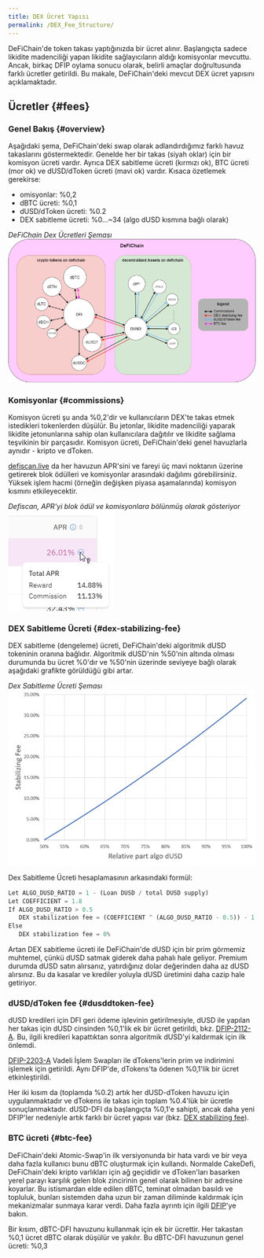 ```yaml
---
title: DEX Ücret Yapısı
permalink: /DEX_Fee_Structure/
---
```


DeFiChain'de token takası yaptığınızda bir ücret alınır. Başlangıçta sadece likidite madenciliği yapan likidite sağlayıcıların aldığı komisyonlar mevcuttu. Ancak, birkaç DFIP oylama sonucu olarak, belirli amaçlar doğrultusunda farklı ücretler getirildi. Bu makale, DeFiChain'deki mevcut DEX ücret yapısını açıklamaktadır.

## Ücretler {#fees}

### Genel Bakış {#overview}

Aşağıdaki şema, DeFiChain'deki swap olarak adlandırdığımız farklı havuz takaslarını göstermektedir. Genelde her bir takas (siyah oklar) için bir komisyon ücreti vardır. Ayrıca DEX sabitleme ücreti (kırmızı ok), BTC ücreti (mor ok) ve dUSD/dToken ücreti (mavi ok) vardır. Kısaca özetlemek gerekirse:

- omisyonlar: %0,2
- dBTC ücreti: %0,1
- dUSD/dToken ücreti: %0.2
- DEX sabitleme ücreti: %0...~34 (algo dUSD kısmına bağlı olarak)

*DeFiChain Dex Ücretleri Şeması*  
![DeFiChain Dex Ücretleri Şeması](./../media/DefiChainDEXFees.png)

### Komisyonlar {#commissions}

Komisyon ücreti şu anda %0,2'dir ve kullanıcıların DEX'te takas etmek istedikleri tokenlerden düşülür. Bu jetonlar, likidite madenciliği yaparak likidite jetonunlarına sahip olan kullanıcılara dağıtılır ve likidite sağlama teşvikinin bir parçasıdır. Komisyon ücreti, DeFiChain'deki genel havuzlarla aynıdır - kripto ve dToken.

[defiscan.live](https://defiscan.live/dex) da her havuzun APR'sini ve fareyi üç mavi noktanın üzerine getirerek blok ödülleri ve komisyonlar arasındaki dağılımı görebilirsiniz. Yüksek işlem hacmi (örneğin değişken piyasa aşamalarında) komisyon kısmını etkileyecektir.

*Defiscan, APR'yi blok ödül ve komisyonlara bölünmüş olarak gösteriyor*  
![Defiscan, APR'yi blok ödül ve komisyonlara bölünmüş olarak gösteriyor](./../media/Defiscan_APR_rewardCommissions.jpg)

### DEX Sabitleme Ücreti {#dex-stabilizing-fee}

DEX sabitleme (dengeleme) ücreti, DeFiChain'deki algoritmik dUSD tokeninin oranına bağlıdır. Algoritmik dUSD'nin %50'nin altında olması durumunda bu ücret %0'dır ve %50'nin üzerinde seviyeye bağlı olarak aşağıdaki grafikte görüldüğü gibi artar.

*Dex Sabitleme Ücreti Şeması*
![Dex Sabitleme Ücreti Şeması](./../media/DEX_stabilizing_fee.jpg)

Dex Sabitleme Ücreti hesaplamasının arkasındaki formül:

``` python
Let ALGO_DUSD_RATIO = 1 - (Loan DUSD / total DUSD supply)
Let COEFFICIENT = 1.8
If ALGO_DUSD_RATIO > 0.5
   DEX stabilization fee = (COEFFICIENT ^ (ALGO_DUSD_RATIO - 0.5)) - 1
Else
   DEX stabilization fee = 0%
```

Artan DEX sabitleme ücreti ile DeFiChain'de dUSD için bir prim görmemiz muhtemel, çünkü dUSD satmak giderek daha pahalı hale geliyor. Premium durumda dUSD satın alırsanız, yatırdığınız dolar değerinden daha az dUSD alırsınız. Bu da kasalar ve krediler yoluyla dUSD üretimini daha cazip hale getiriyor.

### dUSD/dToken fee {#dusddtoken-fee}

dUSD kredileri için DFI geri ödeme işlevinin getirilmesiyle, dUSD ile yapılan her takas için dUSD cinsinden %0,1'lik ek bir ücret getirildi, bkz. [DFIP-2112-A](https://github.com/DeFiCh/dfips/issues/99). Bu, ilgili kredileri kapattıktan sonra algoritmik dUSD'yi kaldırmak için ilk önlemdi.

[DFIP-2203-A](https://github.com/DeFiCh/dfips/issues/127) Vadeli İşlem Swapları ile dTokens'lerin prim ve indirimini işlemek için getirildi. Aynı DFIP'de, dTokens'ta ödenen %0,1'lik bir ücret etkinleştirildi.

Her iki kısım da (toplamda %0.2) artık her dUSD-dToken havuzu için uygulanmaktadır ve dTokens ile takas için toplam %0.4'lük bir ücretle sonuçlanmaktadır. dUSD-DFI da başlangıçta %0,1'e sahipti, ancak daha yeni DFIP'ler nedeniyle artık farklı bir ücret yapısı var (bkz. [DEX stabilizing fee](#dex-stabilizing-fee)).

### BTC ücreti {#btc-fee}

DeFiChain'deki Atomic-Swap'in ilk versiyonunda bir hata vardı ve bir veya daha fazla kullanıcı bunu dBTC oluşturmak için kullandı. Normalde CakeDefi, DeFiChain'deki kripto varlıkları için ağ geçididir ve dToken'ları basarken yerel parayı karşılık gelen blok zincirinin genel olarak bilinen bir adresine koyarlar. Bu istismardan elde edilen dBTC, teminat olmadan basıldı ve topluluk, bunları sistemden daha uzun bir zaman diliminde kaldırmak için mekanizmalar sunmaya karar verdi. Daha fazla ayrıntı için ilgili [DFIP](https://github.com/DeFiCh/dfips/issues/101)'ye bakın.

Bir kısım, dBTC-DFI havuzunu kullanmak için ek bir ücrettir. Her takastan %0,1 ücret dBTC olarak düşülür ve yakılır. Bu dBTC-DFI havuzunun genel ücreti: %0,3
